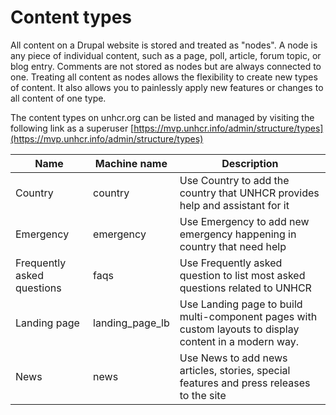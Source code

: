 # Content types

All content on a Drupal website is stored and treated as "nodes". A node is any piece of individual content, such as a page, poll, article, forum topic, or blog entry. Comments are not stored as nodes but are always connected to one. Treating all content as nodes allows the flexibility to create new types of content. It also allows you to painlessly apply new features or changes to all content of one type.

The content types on unhcr.org can be listed and managed by visiting the following link as a superuser [https://mvp.unhcr.info/admin/structure/types](https://mvp.unhcr.info/admin/structure/types)

| Name                       | Machine name      | Description                                                                                             |
| -------------------------- | ----------------- | ------------------------------------------------------------------------------------------------------- |
| Country                    | country           | Use Country to add the country that UNHCR provides help and assistant for it                            |
| Emergency                  | emergency         | Use Emergency to add new emergency happening in country that need help                                  |
| Frequently asked questions | faqs              | Use Frequently asked question to list most asked questions related to UNHCR                             |
| Landing page               | landing\_page\_lb | Use Landing page to build multi-component pages with custom layouts to display content in a modern way. |
| News                       | news              | Use News to add news articles, stories, special features and press releases to the site                 |
